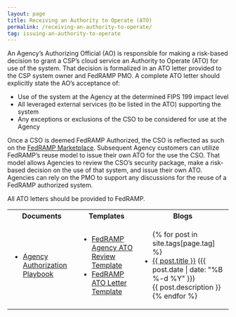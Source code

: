 ```yaml
---
layout: page
title: Receiving an Authority to Operate (ATO)
permalink: /receiving-an-authority-to-operate/
tag: issuing-an-authority-to-operate
---
```

<p>An Agency’s Authorizing Official (AO) is responsible for making a risk-based decision to grant a CSP’s cloud service an Authority to Operate (ATO) for use of the system. That decision is formalized in an ATO letter provided to the CSP system owner and FedRAMP PMO. A complete ATO letter should explicitly state the AO’s acceptance of:</p>
<ul>
<li>Use of the system at the Agency at the determined FIPS 199 impact level </li>
<li>All leveraged external services (to be listed in the ATO) supporting the system</li>
<li>Any exceptions or exclusions of the CSO to be considered for use at the Agency</li>
</ul>
<p>Once a CSO is deemed FedRAMP Authorized, the CSO is reflected as such on the <a href="https://marketplace.fedramp.gov/">FedRAMP Marketplace</a>. Subsequent Agency customers can utilize FedRAMP’s reuse model to issue their own ATO for the use the CSO. That model allows Agencies to review the CSO’s security package, make a risk-based decision on the use of that system, and issue their own ATO. Agencies can rely on the PMO to support any discussions for the reuse of a FedRAMP authorized system. </p>
<p>All ATO letters should be provided to FedRAMP. </p>


<div class="responsive-table">
<table class="usa-table">
<tr>
<th scope="col">Documents</th>
<th scope="col">Templates</th>
<th scope="col">Blogs</th>
</tr>
<td>
<ul>
<li><a href="{{site.baseurl}}/assets/resources/documents/Agency_Authorization_Playbook.pdf">Agency Authorization Playbook</a></li>
</ul>
</td>
<td>
<ul>
<li><a href="{{site.baseurl}}/assets/resources/templates/Agency-ATO-Report-Template-Version.pdf">FedRAMP Agency ATO Review Template</a></li>	
<li><a href="{{site.baseurl}}/assets/resources/templates/FedRAMP-ATO-Letter-Template.docx">FedRAMP ATO Letter Template</a></li>
</ul>
</td>
<td>
<ul>
{% for post in site.tags[page.tag] %}
  <li><a href="{{ post.url }}">{{ post.title }}</a> ({{ post.date | date: "%B %-d %Y" }})<br>
    {{ post.description }}
  </li>
{% endfor %}
</ul>
</td>
	</table>
	</div>